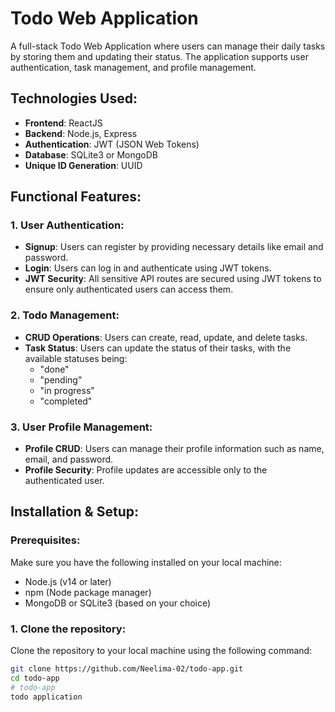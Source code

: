 # Todo Web Application

A full-stack Todo Web Application where users can manage their daily tasks by storing them and updating their status. The application supports user authentication, task management, and profile management.

## Technologies Used:
- **Frontend**: ReactJS
- **Backend**: Node.js, Express
- **Authentication**: JWT (JSON Web Tokens)
- **Database**: SQLite3 or MongoDB
- **Unique ID Generation**: UUID

## Functional Features:
### 1. User Authentication:
- **Signup**: Users can register by providing necessary details like email and password.
- **Login**: Users can log in and authenticate using JWT tokens.
- **JWT Security**: All sensitive API routes are secured using JWT tokens to ensure only authenticated users can access them.

### 2. Todo Management:
- **CRUD Operations**: Users can create, read, update, and delete tasks.
- **Task Status**: Users can update the status of their tasks, with the available statuses being:
  - "done"
  - "pending"
  - "in progress"
  - "completed"

### 3. User Profile Management:
- **Profile CRUD**: Users can manage their profile information such as name, email, and password.
- **Profile Security**: Profile updates are accessible only to the authenticated user.

## Installation & Setup:

### Prerequisites:
Make sure you have the following installed on your local machine:
- Node.js (v14 or later)
- npm (Node package manager)
- MongoDB or SQLite3 (based on your choice)

### 1. Clone the repository:
Clone the repository to your local machine using the following command:
```bash
git clone https://github.com/Neelima-02/todo-app.git
cd todo-app
# todo-app
todo application
